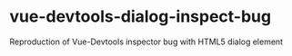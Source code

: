 # vue-devtools-dialog-inspect-bug
Reproduction of Vue-Devtools inspector bug with HTML5 dialog element
